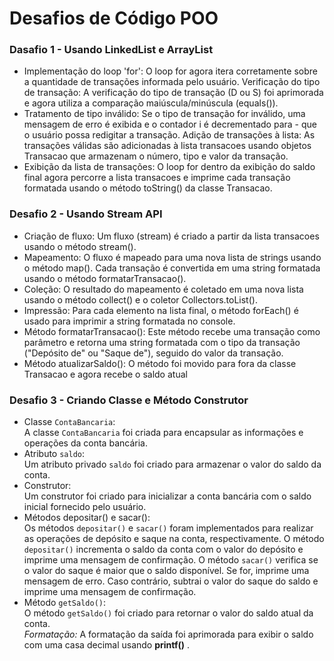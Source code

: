 # Desafios de Código POO

### Dasafio 1 - Usando LinkedList e ArrayList

- Implementação do loop 'for': O loop for agora itera corretamente sobre a quantidade de transações informada pelo usuário.
  Verificação do tipo de transação: A verificação do tipo de transação (D ou S) foi aprimorada e agora utiliza a comparação maiúscula/minúscula (equals()).
- Tratamento de tipo inválido: Se o tipo de transação for inválido, uma mensagem de erro é exibida e o contador i é decrementado para - que o usuário possa redigitar a transação.
  Adição de transações à lista: As transações válidas são adicionadas à lista transacoes usando objetos Transacao que armazenam o número, tipo e valor da transação.
- Exibição da lista de transações: O loop for dentro da exibição do saldo final agora percorre a lista transacoes e imprime cada transação formatada usando o método toString() da classe Transacao.

### Desafio 2 - Usando Stream API

- Criação de fluxo:
  Um fluxo (stream) é criado a partir da lista transacoes usando o método stream().
- Mapeamento:
  O fluxo é mapeado para uma nova lista de strings usando o método map().
  Cada transação é convertida em uma string formatada usando o método formatarTransacao().
- Coleção:
  O resultado do mapeamento é coletado em uma nova lista usando o método collect() e o coletor Collectors.toList().
- Impressão:
  Para cada elemento na lista final, o método forEach() é usado para imprimir a string formatada no console.
- Método formatarTransacao():
  Este método recebe uma transação como parâmetro e retorna uma string formatada com o tipo da transação ("Depósito de" ou "Saque de"), seguido do valor da transação.
- Método atualizarSaldo():
  O método foi movido para fora da classe Transacao e agora recebe o saldo atual

### Desafio 3 - Criando Classe e Método Construtor

- Classe `ContaBancaria`:<br/>
  A classe `ContaBancaria` foi criada para encapsular as informações e operações da conta bancária.
- Atributo `saldo`:<br/>
  Um atributo privado `saldo` foi criado para armazenar o valor do saldo da conta.
- Construtor:<br/>
  Um construtor foi criado para inicializar a conta bancária com o saldo inicial fornecido pelo usuário.
- Métodos depositar() e sacar():<br/>
  Os métodos `depositar()` e `sacar()` foram implementados para realizar as operações de depósito e saque na conta, respectivamente.
  O método `depositar()` incrementa o saldo da conta com o valor do depósito e imprime uma mensagem de confirmação.
  O método `sacar()` verifica se o valor do saque é maior que o saldo disponível. Se for, imprime uma mensagem de erro. Caso contrário, subtrai o valor do saque do saldo e imprime uma mensagem de confirmação.
- Método `getSaldo()`:<br/>
  O método `getSaldo()` foi criado para retornar o valor do saldo atual da conta.<br/>
  <i>Formatação:</i>
  A formatação da saída foi aprimorada para exibir o saldo com uma casa decimal usando <b>printf()</b> .
